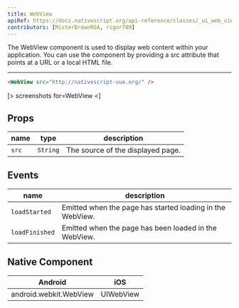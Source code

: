 ```yaml
---
title: WebView
apiRef: https://docs.nativescript.org/api-reference/classes/_ui_web_view_.webview
contributors: [MisterBrownRSA, rigor789]
---
```


The WebView component is used to display web content within your application. 
You can use the component by providing a src attribute that points at a URL or a local HTML file.

---

```html
<WebView src="http://nativescript-vue.org/" />
```

[> screenshots for=WebView <]

## Props

| name | type | description |
|------|------|-------------|
| `src` | `String` | The source of the displayed page.

## Events

| name | description |
|------|-------------|
| `loadStarted`| Emitted when the page has started loading in the WebView.
| `loadFinished`| Emitted when the page has been loaded in the WebView.

## Native Component
| Android | iOS |
|---------|-----|
| android.webkit.WebView | UIWebView
